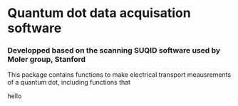 # Quantum dot data acquisation software
### Developped based on the scanning SUQID software used by Moler group, Stanford

This package contains functions to make electrical transport meausrements of a quantum dot, including functions that 

hello
